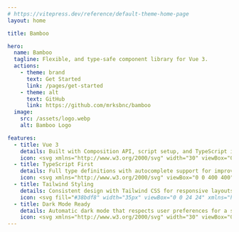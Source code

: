 ```yaml
---
# https://vitepress.dev/reference/default-theme-home-page
layout: home

title: Bamboo

hero:
  name: Bamboo
  tagline: Flexible, and type-safe component library for Vue 3.
  actions:
    - theme: brand
      text: Get Started
      link: /pages/get-started
    - theme: alt
      text: GitHub
      link: https://github.com/mrksbnc/bamboo
  image:
    src: /assets/logo.webp
    alt: Bamboo Logo

features:
  - title: Vue 3
    details: Built with Composition API, script setup, and TypeScript integration for modern development workflows.
    icon: <svg xmlns="http://www.w3.org/2000/svg" width="30" viewBox="0 0 256 220.8"><path fill="#41B883" d="M204.8 0H256L128 220.8 0 0h97.92L128 51.2 157.44 0h47.36Z"/><path fill="#41B883" d="m0 0 128 220.8L256 0h-51.2L128 132.48 50.56 0H0Z"/><path fill="#35495E" d="M50.56 0 128 133.12 204.8 0h-47.36L128 51.2 97.92 0H50.56Z"/></svg>
  - title: TypeScript First
    details: Full type definitions with autocomplete support for improved developer experience and code reliability.
    icon: <svg xmlns="http://www.w3.org/2000/svg" viewBox="0 0 400 400" width="30"><style>.st0{fill:#007acc}.st1{fill:#fff}</style><path class="st0" d="M0 200V0h400v400H0"/><path class="st1" d="M87.7 200.7V217h52v148h36.9V217h52v-16c0-9 0-16.3-.4-16.5 0-.3-31.7-.4-70.2-.4l-70 .3v16.4l-.3-.1zM321.4 184c10.2 2.4 18 7 25 14.3 3.7 4 9.2 11 9.6 12.8 0 .6-17.3 12.3-27.8 18.8-.4.3-2-1.4-3.6-4-5.2-7.4-10.5-10.6-18.8-11.2-12-.8-20 5.5-20 16 0 3.2.6 5 1.8 7.6 2.7 5.5 7.7 8.8 23.2 15.6 28.6 12.3 41 20.4 48.5 32 8.5 13 10.4 33.4 4.7 48.7-6.4 16.7-22 28-44.3 31.7-7 1.2-23 1-30.5-.3-16-3-31.3-11-40.7-21.3-3.7-4-10.8-14.7-10.4-15.4l3.8-2.4 15-8.7 11.3-6.6 2.6 3.5c3.3 5.2 10.7 12.2 15 14.6 13 6.7 30.4 5.8 39-2 3.7-3.4 5.3-7 5.3-12 0-4.6-.7-6.7-3-10.2-3.2-4.4-9.6-8-27.6-16-20.7-8.8-29.5-14.4-37.7-23-4.7-5.2-9-13.3-11-20-1.5-5.8-2-20-.6-25.7 4.3-20 19.4-34 41-38 7-1.4 23.5-.8 30.4 1l-.2.2z"/></svg>
  - title: Tailwind Styling
    details: Consistent design with Tailwind CSS for responsive layouts and easy customization.
    icon: <svg fill="#38bdf8" width="35px" viewBox="0 0 24 24" xmlns="http://www.w3.org/2000/svg" xml:space="preserve"><path fill-rule="evenodd" clip-rule="evenodd" d="M12 6.036c-2.667 0-4.333 1.325-5 3.976 1-1.325 2.167-1.822 3.5-1.491.761.189 1.305.738 1.906 1.345C13.387 10.855 14.522 12 17 12c2.667 0 4.333-1.325 5-3.976-1 1.325-2.166 1.822-3.5 1.491-.761-.189-1.305-.738-1.907-1.345-.98-.99-2.114-2.134-4.593-2.134zM7 12c-2.667 0-4.333 1.325-5 3.976 1-1.326 2.167-1.822 3.5-1.491.761.189 1.305.738 1.907 1.345.98.989 2.115 2.134 4.594 2.134 2.667 0 4.333-1.325 5-3.976-1 1.325-2.167 1.822-3.5 1.491-.761-.189-1.305-.738-1.906-1.345C10.613 13.145 9.478 12 7 12z"/></svg>
  - title: Dark Mode Ready
    details: Automatic dark mode that respects user preferences for a seamless visual experience.
    icon: <svg xmlns="http://www.w3.org/2000/svg" width="30" viewBox="0 0 24 24"><path fill="#fbbf24" d="M12 3a9 9 0 1 0 9 9c0-.46-.04-.92-.1-1.36a5.389 5.389 0 0 1-4.4 2.26 5.403 5.403 0 0 1-3.14-9.8c-.44-.06-.9-.1-1.36-.1z"/></svg>
---
```

